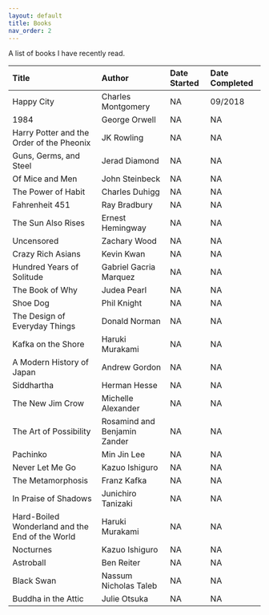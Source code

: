 ```yaml
---
layout: default
title: Books
nav_order: 2
---
```


A list of books I have recently read.


| Title        | Author            | Date Started | Date Completed |
|:-------------|:------------------|:-------------|:---------------|
| Happy City            | Charles Montgomery | NA         | 09/2018           |
| 1984 | George Orwell   | NA         | NA           |
| Harry Potter and the Order of the Pheonix           | JK Rowling      | NA          | NA           |
| Guns, Germs, and Steel           | Jerad Diamond | NA        | NA           |
| Of Mice and Men | John Steinbeck   | NA         | NA           |
| The Power of Habit | Charles Duhigg   | NA         | NA           |
| Fahrenheit 451 | Ray Bradbury   | NA         | NA           |
| The Sun Also Rises | Ernest Hemingway   | NA         | NA           |
| Uncensored | Zachary Wood   | NA         | NA           |
| Crazy Rich Asians | Kevin Kwan   | NA         | NA           |
| Hundred Years of Solitude | Gabriel Gacria Marquez   | NA         | NA           |
| The Book of Why | Judea Pearl  | NA         | NA           |
| Shoe Dog | Phil Knight   | NA         | NA           |
| The Design of Everyday Things | Donald Norman   | NA         | NA           |
| Kafka on the Shore | Haruki Murakami   | NA         | NA           |
| A Modern History of Japan | Andrew Gordon   | NA         | NA           |
| Siddhartha | Herman Hesse   | NA         | NA           |
| The New Jim Crow | Michelle Alexander   | NA         | NA           |
| The Art of Possibility | Rosamind and Benjamin Zander   | NA         | NA           |
| Pachinko | Min Jin Lee   | NA         | NA           |
| Never Let Me Go | Kazuo Ishiguro   | NA         | NA           |
| The Metamorphosis | Franz Kafka   | NA         | NA           |
| In Praise of Shadows | Junichiro Tanizaki   | NA         | NA           |
| Hard-Boiled Wonderland and the End of the World | Haruki Murakami   | NA         | NA           |
| Nocturnes | Kazuo Ishiguro   | NA         | NA           |
| Astroball | Ben Reiter   | NA         | NA           |
| Black Swan | Nassum Nicholas Taleb   | NA         | NA           |
| Buddha in the Attic | Julie Otsuka   | NA         | NA           |



